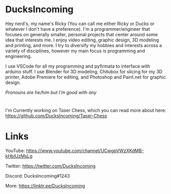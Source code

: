 # DucksIncoming

Hey nerd's, my name's Ricky (You can call me either Ricky or Ducks or whatever I don't have a preference). I'm a programmer/engineer that focuses on generally smaller, personal projects that center around some idea that interests me. I enjoy video editing, graphic design, 3D modeling and printing, and more. I try to diversify my hobbies and interests across a variety of disciplines, however my main focus is programming and engineering.

I use VSCode for all my programming and pyfirmata to interface with arduino stuff. I use Blender for 3D modeling, Chitubox for slicing for my 3D printer, Adobe Premiere for editing, and Photoshop and Paint.net for graphic design. 

*Pronouns are he/him but I'm good with any*

#

I'm Currently working on Taser Chess, which you can read more about here: https://github.com/DucksIncoming/Taser-Chess

# Links 
YouTube: https://www.youtube.com/channel/UCwgpVWzXKdMB-kHblUzMsLg

Twitter: https://twitter.com/DucksIncoming

Discord: DucksIncoming#1243

More: https://linktr.ee/DucksIncoming
